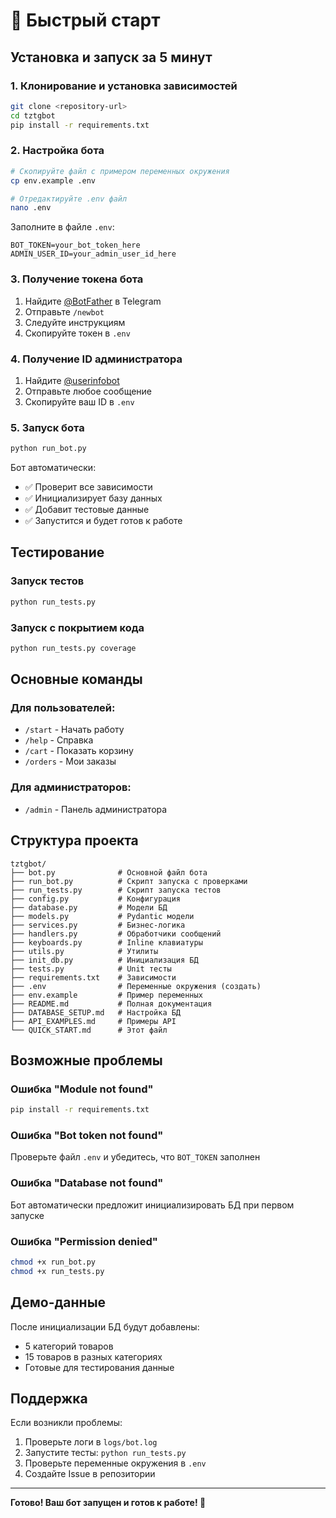 # 🚀 Быстрый старт

## Установка и запуск за 5 минут

### 1. Клонирование и установка зависимостей
```bash
git clone <repository-url>
cd tztgbot
pip install -r requirements.txt
```

### 2. Настройка бота
```bash
# Скопируйте файл с примером переменных окружения
cp env.example .env

# Отредактируйте .env файл
nano .env
```

Заполните в файле `.env`:
```env
BOT_TOKEN=your_bot_token_here
ADMIN_USER_ID=your_admin_user_id_here
```

### 3. Получение токена бота
1. Найдите [@BotFather](https://t.me/BotFather) в Telegram
2. Отправьте `/newbot`
3. Следуйте инструкциям
4. Скопируйте токен в `.env`

### 4. Получение ID администратора
1. Найдите [@userinfobot](https://t.me/userinfobot)
2. Отправьте любое сообщение
3. Скопируйте ваш ID в `.env`

### 5. Запуск бота
```bash
python run_bot.py
```

Бот автоматически:
- ✅ Проверит все зависимости
- ✅ Инициализирует базу данных
- ✅ Добавит тестовые данные
- ✅ Запустится и будет готов к работе

## Тестирование

### Запуск тестов
```bash
python run_tests.py
```

### Запуск с покрытием кода
```bash
python run_tests.py coverage
```

## Основные команды

### Для пользователей:
- `/start` - Начать работу
- `/help` - Справка
- `/cart` - Показать корзину
- `/orders` - Мои заказы

### Для администраторов:
- `/admin` - Панель администратора

## Структура проекта

```
tztgbot/
├── bot.py              # Основной файл бота
├── run_bot.py          # Скрипт запуска с проверками
├── run_tests.py        # Скрипт запуска тестов
├── config.py           # Конфигурация
├── database.py         # Модели БД
├── models.py           # Pydantic модели
├── services.py         # Бизнес-логика
├── handlers.py         # Обработчики сообщений
├── keyboards.py        # Inline клавиатуры
├── utils.py            # Утилиты
├── init_db.py          # Инициализация БД
├── tests.py            # Unit тесты
├── requirements.txt    # Зависимости
├── .env                # Переменные окружения (создать)
├── env.example         # Пример переменных
├── README.md           # Полная документация
├── DATABASE_SETUP.md   # Настройка БД
├── API_EXAMPLES.md     # Примеры API
└── QUICK_START.md      # Этот файл
```

## Возможные проблемы

### Ошибка "Module not found"
```bash
pip install -r requirements.txt
```

### Ошибка "Bot token not found"
Проверьте файл `.env` и убедитесь, что `BOT_TOKEN` заполнен

### Ошибка "Database not found"
Бот автоматически предложит инициализировать БД при первом запуске

### Ошибка "Permission denied"
```bash
chmod +x run_bot.py
chmod +x run_tests.py
```

## Демо-данные

После инициализации БД будут добавлены:
- 5 категорий товаров
- 15 товаров в разных категориях
- Готовые для тестирования данные

## Поддержка

Если возникли проблемы:
1. Проверьте логи в `logs/bot.log`
2. Запустите тесты: `python run_tests.py`
3. Проверьте переменные окружения в `.env`
4. Создайте Issue в репозитории

---

**Готово! Ваш бот запущен и готов к работе! 🎉**
